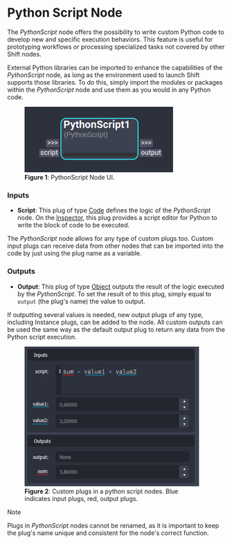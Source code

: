 # Python Script Node

The *PythonScript* node offers the possibility to write custom Python code to develop new and specific execution behaviors. This feature is useful for prototyping workflows or processing specialized tasks not covered by other Shift nodes.

External Python libraries can be imported to enhance the capabilities of the *PythonScript* node, as long as the environment used to launch Shift supports those libraries. To do this, simply import the modules or packages within the *PythonScript* node and use them as you would in any Python code.

<figure style="width:80%;" markdown>
    <img src="images/pyscript.png" alt="PythonScript Node">
    <figcaption><b>Figure 1</b>: PythonScript Node UI.</figcaption>
</figure>

### Inputs

- **Script**: This plug of type [Code](../nodes#plugs) defines the logic of the *PythonScript* node. On the [Inspector](../../getting_started/basics/ui_overview#the-inspector), this plug provides a script editor for Python to write the block of code to be executed.

The *PythonScript* node allows for any type of custom plugs too. Custom input plugs can receive data from other nodes that can be imported into the code by just using the plug name as a variable.

### Outputs

- **Output**: This plug of type [Object](../nodes#plugs) outputs the result of the logic executed by the *PythonScript*. To set the result of to this plug, simply equal to `output` (the plug's name) the value to output.

If outputting several values is needed, new output plugs of any type, including Instance plugs, can be added to the node. All custom outputs can be used the same way as the default output plug to return any data from the Python script execution.

<figure style="width:80%;" markdown>
    <img src="images/sum_python_script.png" alt="Sum Python Script">
    <figcaption><b>Figure 2</b>: Custom plugs in a python script nodes. Blue indicates input plugs, red, output plugs. </figcaption>
</figure>

>[!NOTE]
> Plugs in *PythonScript* nodes cannot be renamed, as it is important to keep the plug's name unique and consistent for the node's correct function. 


<!-- ### Examples

This section is reserved to an example video of how to use the Python Script node.

 -->